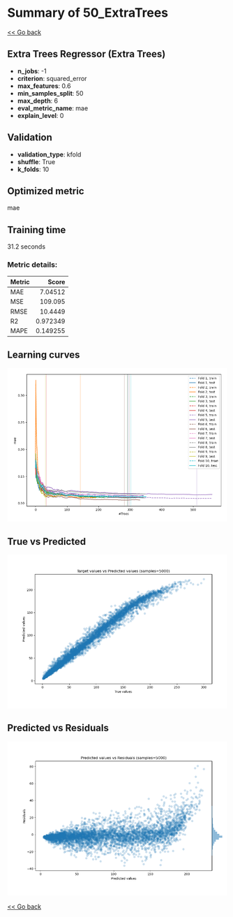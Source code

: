# Summary of 50_ExtraTrees

[<< Go back](../README.md)


## Extra Trees Regressor (Extra Trees)
- **n_jobs**: -1
- **criterion**: squared_error
- **max_features**: 0.6
- **min_samples_split**: 50
- **max_depth**: 6
- **eval_metric_name**: mae
- **explain_level**: 0

## Validation
 - **validation_type**: kfold
 - **shuffle**: True
 - **k_folds**: 10

## Optimized metric
mae

## Training time

31.2 seconds

### Metric details:
| Metric   |      Score |
|:---------|-----------:|
| MAE      |   7.04512  |
| MSE      | 109.095    |
| RMSE     |  10.4449   |
| R2       |   0.972349 |
| MAPE     |   0.149255 |



## Learning curves
![Learning curves](learning_curves.png)
## True vs Predicted

![True vs Predicted](true_vs_predicted.png)


## Predicted vs Residuals

![Predicted vs Residuals](predicted_vs_residuals.png)



[<< Go back](../README.md)
